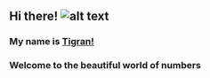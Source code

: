 ## Hi there! ![alt text](https://github.com/TigranBal/pictures/commit/6ba20d94d7f4bfad6cb7d70a4528858666745bee)
### My name is [Tigran!](www.linkedin.com/in/tigranbal)
### Welcome to the beautiful world of numbers 

